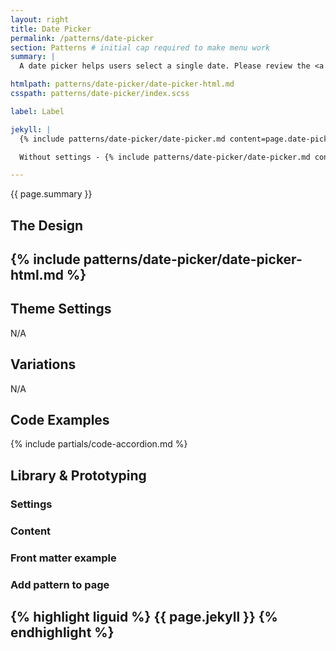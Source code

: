 ```yaml
---
layout: right
title: Date Picker
permalink: /patterns/date-picker
section: Patterns # initial cap required to make menu work
summary: |
  A date picker helps users select a single date. Please review the <a href="https://designsystem.digital.gov/components/date-picker/">USWDS: Date Picker</a> for more information on how to use this component.

htmlpath: patterns/date-picker/date-picker-html.md
csspath: patterns/date-picker/index.scss

label: Label

jekyll: |
  {% include patterns/date-picker/date-picker.md content=page.date-picker.content settings=page.date-picker.settings %}

  Without settings - {% include patterns/date-picker/date-picker.md content=page.date-picker.content %}

---
```

{{ page.summary }}

## The Design
{% include patterns/date-picker/date-picker-html.md %}
---

## Theme Settings
N/A

## Variations
N/A

## Code Examples
{% include partials/code-accordion.md %}

## Library & Prototyping


### Settings


### Content


### Front matter example


### Add pattern to page
{% highlight liguid %}
  {{ page.jekyll }}
{% endhighlight %}
---
